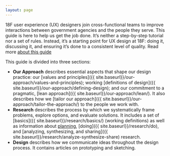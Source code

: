 ```yaml
---
layout: page
---
```


18F user experience (UX) designers join cross-functional teams to improve interactions between government agencies and the people they serve. This guide is here to help us get the job done. It’s neither a step-by-step tutorial nor a set of rules. Instead, it’s a starting point for UX design at 18F: doing it, discussing it, and ensuring it’s done to a consistent level of quality. Read more [about this guide]({{site.baseurl}}/about/)

This guide is divided into three sections:

- **Our Approach** describes essential aspects that shape our design practice: our [values and principles]({{ site.baseurl}}/our-approach/values-and-principles); working [definitions of design]({{ site.baseurl}}/our-approach/defining-design); and our commitment to a pragmatic, [lean approach]({{ site.baseurl}}/our-approach/lean/). It also describes how we [tailor our approach]({{ site.baseurl}}/our-approach/tailor-the-approach/) to the people we work with. 
- **Research** describes the process by which we systematically frame problems, explore options, and evaluate solutions. It includes a set of [basics]({{ site.baseurl}}/research/basics/) (working definitions) as well as information about [planning](/research/plan/), [doing]({{ site.baseurl}}/research/do), and [analyzing, synthesizing, and sharing]({{ site.baseurl}}/research/analyze-synthesize-share) research.
- **Design** describes how we communicate ideas throughout the design process. It contains articles on prototyping and sketching.